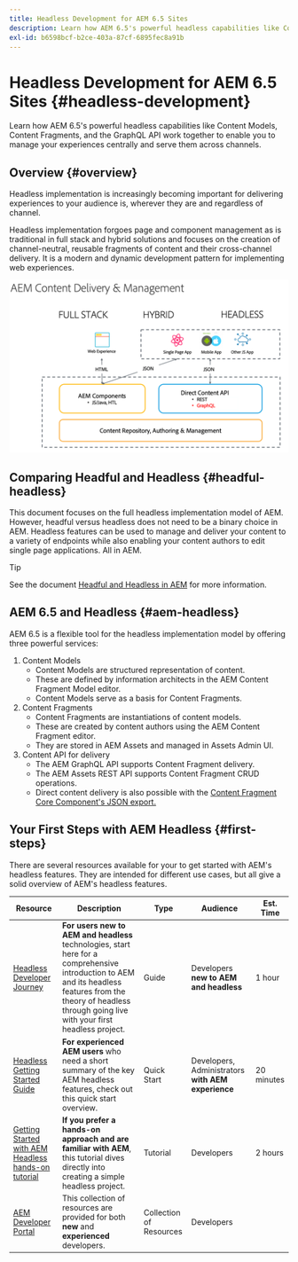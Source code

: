 ```yaml
---
title: Headless Development for AEM 6.5 Sites
description: Learn how AEM 6.5's powerful headless capabilities like Content Models, Content Fragments, and the GraphQL API work together to enable you to manage your experiences centrally and serve them across channels.
exl-id: b6598bcf-b2ce-403a-87cf-6895fec8a91b
---
```

# Headless Development for AEM 6.5 Sites {#headless-development}

Learn how AEM 6.5's powerful headless capabilities like Content Models, Content Fragments, and the GraphQL API work together to enable you to manage your experiences centrally and serve them across channels.

## Overview {#overview}

Headless implementation is increasingly becoming important for delivering experiences to your audience is, wherever they are and regardless of channel.

Headless implementation forgoes page and component management as is traditional in full stack and hybrid solutions and focuses on the creation of channel-neutral, reusable fragments of content and their cross-channel delivery. It is a modern and dynamic development pattern for implementing web experiences.

![AEM Implementation Models](/help/sites-developing/headless/getting-started/assets/aem-implementation-models.png)

## Comparing Headful and Headless {#headful-headless}

This document focuses on the full headless implementation model of AEM. However, headful versus headless does not need to be a binary choice in AEM. Headless features can be used to manage and deliver your content to a variety of endpoints while also enabling your content authors to edit single page applications. All in AEM.

>[!TIP]
>
>See the document [Headful and Headless in AEM](/help/sites-developing/headful-headless.md) for more information.

## AEM 6.5 and Headless {#aem-headless}

AEM 6.5 is a flexible tool for the headless implementation model by offering three powerful services:

1. Content Models
   * Content Models are structured representation of content.
   * These are defined by information architects in the AEM Content Fragment Model editor.
   * Content Models serve as a basis for Content Fragments.
1. Content Fragments
   * Content Fragments are instantiations of content models.
   * These are created by content authors using the AEM Content Fragment editor.
   * They are stored in AEM Assets and managed in Assets Admin UI.
1. Content API for delivery
   * The AEM GraphQL API supports Content Fragment delivery.
   * The AEM Assets REST API supports Content Fragment CRUD operations.
   * Direct content delivery is also possible with the [Content Fragment Core Component's JSON export.](https://experienceleague.adobe.com/docs/experience-manager-core-components/using/components/content-fragment-component.html)

## Your First Steps with AEM Headless {#first-steps}

There are several resources available for your to get started with AEM's headless features. They are intended for different use cases, but all give a solid overview of AEM's headless features.

|Resource|Description|Type|Audience|Est. Time|
|---|---|---|---|---|
|[Headless Developer Journey](/help/journey-headless/developer/overview.md)|**For users new to AEM and headless** technologies, start here for a comprehensive introduction to AEM and its headless features from the theory of headless through going live with your first headless project.|Guide|Developers **new to AEM and headless**|1 hour|
|[Headless Getting Started Guide](/help/sites-developing/headless/getting-started/introduction.md)|**For experienced AEM users** who need a short summary of the key AEM headless features, check out this quick start overview.|Quick Start|Developers, Administrators **with AEM experience**|20 minutes|
|[Getting Started with AEM Headless hands-on tutorial](https://experienceleague.adobe.com/docs/experience-manager-learn/getting-started-with-aem-headless/graphql/multi-step/overview.html)|**If you prefer a hands-on approach and are familiar with AEM**, this tutorial dives directly into creating a simple headless project.|Tutorial|Developers|2 hours|
|[AEM Developer Portal](https://experienceleague.adobe.com/landing/experience-manager/headless/developer.html)|This collection of resources are provided for both **new** and **experienced** developers.|Collection of Resources|Developers| |
